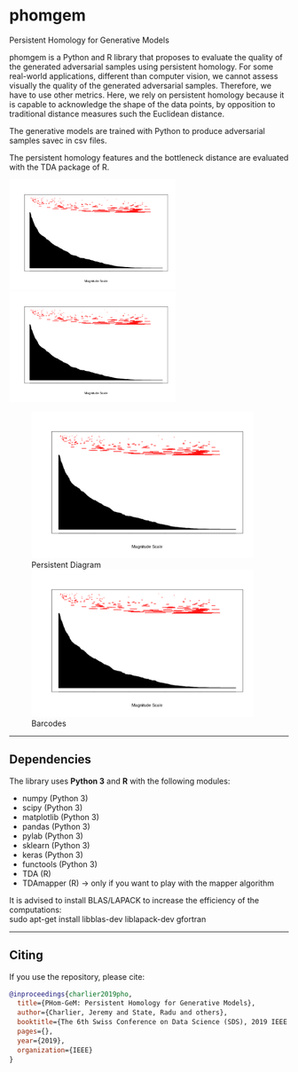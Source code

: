 # phomgem
Persistent Homology for Generative Models

phomgem is a Python and R library that proposes to evaluate the quality of the generated adversarial samples using persistent homology. For some real-world applications, different than computer vision, we cannot assess visually the quality of the generated adversarial samples. Therefore, we have to use other metrics. Here, we rely on persistent homology because it is capable to acknowledge the shape of the data points, by opposition to traditional distance measures such the Euclidean distance.

The generative models are trained with Python to produce adversarial samples savec in csv files.

The persistent homology features and the bottleneck distance are evaluated with the TDA package of R. 

<p float="center">
  <img src="https://github.com/dagrate/phomgem/blob/master/images/barcodes_originSamples.png" width="300"/>
  <img src="https://github.com/dagrate/phomgem/blob/master/images/barcodes_originSamples.png" width="300"/>
</p>

<figure>
  <img src="https://github.com/dagrate/phomgem/blob/master/images/barcodes_originSamples.png" width="400"/>
  <figcaption>Persistent Diagram</figcaption>
  <img src="https://github.com/dagrate/phomgem/blob/master/images/barcodes_originSamples.png" width="400"/>
  <figcaption>Barcodes</figcaption>
</figure>


----------------------------

## Dependencies

The library uses **Python 3** and **R** with the following modules:
- numpy (Python 3)
- scipy (Python 3)
- matplotlib (Python 3)
- pandas (Python 3)
- pylab (Python 3)
- sklearn (Python 3)
- keras (Python 3)
- functools (Python 3)
- TDA (R)
- TDAmapper (R) -> only if you want to play with the mapper algorithm

It is advised to install BLAS/LAPACK to increase the efficiency of the computations:  
sudo apt-get install libblas-dev liblapack-dev gfortran

----------------------------

## Citing

If you use the repository, please cite:

```bibtex
@inproceedings{charlier2019pho,
  title={PHom-GeM: Persistent Homology for Generative Models},
  author={Charlier, Jeremy and State, Radu and others},
  booktitle={The 6th Swiss Conference on Data Science (SDS), 2019 IEEE International Conference},
  pages={},
  year={2019},
  organization={IEEE}
}
```
